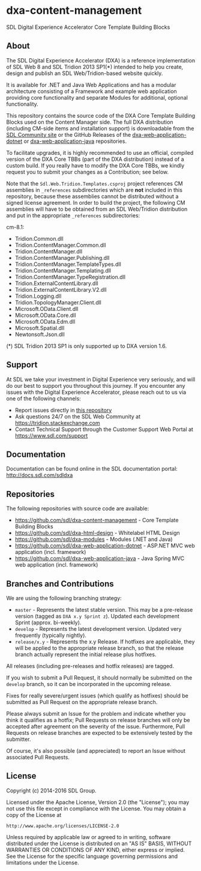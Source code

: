 dxa-content-management
===
SDL Digital Experience Accelerator Core Template Building Blocks

About
-----
The SDL Digital Experience Accelerator (DXA) is a reference implementation of SDL Web 8 and SDL Tridion 2013 SP1(*) intended to help you create, design and publish an SDL Web/Tridion-based website quickly.

It is available for .NET and Java Web Applications and has a modular architecture consisting of a Framework and example web application providing core functionality and separate Modules for additional, optional functionality.

This repository contains the source code of the DXA Core Template Building Blocks used on the Content Manager side. 
The full DXA distribution (including CM-side items and installation support) is downloadable from the [SDL Community site](https://community.sdl.com/developers/tridion_developer/m/mediagallery/) 
or the GitHub Releases of the [dxa-web-application-dotnet](https://github.com/sdl/dxa-web-application-dotnet/releases) or [dxa-web-application-java](https://github.com/sdl/dxa-web-application-java/releases) repositories.

To facilitate upgrades, it is highly recommended to use an official, compiled version of the DXA Core TBBs (part of the DXA distribution) instead of a custom build.
If you really have to modify the DXA Core TBBs, we kindly request you to submit your changes as a Contribution; see below. 

Note that the `Sdl.Web.Tridion.Templates.csproj` project references CM assemblies in `_references` subdirectories which are **not** included in this repository, 
because these assemblies cannot be distributed without a signed license agreement.
In order to build the project, the following CM assemblies will have to be obtained from an SDL Web/Tridion distribution and put in the appropriate `_references` subdirectories:

cm-8.1:

 - Tridion.Common.dll
 - Tridion.ContentManager.Common.dll
 - Tridion.ContentManager.dll
 - Tridion.ContentManager.Publishing.dll
 - Tridion.ContentManager.TemplateTypes.dll
 - Tridion.ContentManager.Templating.dll
 - Tridion.ContentManager.TypeRegistration.dll
 - Tridion.ExternalContentLibrary.dll
 - Tridion.ExternalContentLibrary.V2.dll
 - Tridion.Logging.dll
 - Tridion.TopologyManager.Client.dll
 - Microsoft.OData.Client.dll
 - Microsoft.OData.Core.dll
 - Microsoft.OData.Edm.dll
 - Microsoft.Spatial.dll
 - Newtonsoft.Json.dll

(*) SDL Tridion 2013 SP1 is only supported up to DXA version 1.6.
 
Support
---------------
At SDL we take your investment in Digital Experience very seriously, and will do our best to support you throughout this journey. 
If you encounter any issues with the Digital Experience Accelerator, please reach out to us via one of the following channels:

- Report issues directly in [this repository](https://github.com/sdl/dxa-content-management/issues)
- Ask questions 24/7 on the SDL Web Community at https://tridion.stackexchange.com
- Contact Technical Support through the Customer Support Web Portal at https://www.sdl.com/support


Documentation
-------------
Documentation can be found online in the SDL documentation portal: http://docs.sdl.com/sdldxa


Repositories
------------
The following repositories with source code are available:

 - https://github.com/sdl/dxa-content-management - Core Template Building Blocks
 - https://github.com/sdl/dxa-html-design - Whitelabel HTML Design
 - https://github.com/sdl/dxa-modules - Modules (.NET and Java)
 - https://github.com/sdl/dxa-web-application-dotnet - ASP.NET MVC web application (incl. framework)
 - https://github.com/sdl/dxa-web-application-java - Java Spring MVC web application (incl. framework)


Branches and Contributions
--------------------------
We are using the following branching strategy:

 - `master` - Represents the latest stable version. This may be a pre-release version (tagged as `DXA x.y Sprint z`). Updated each development Sprint (approx. bi-weekly).
 - `develop` - Represents the latest development version. Updated very frequently (typically nightly).
 - `release/x.y` - Represents the x.y Release. If hotfixes are applicable, they will be applied to the appropriate release branch, so that the release branch actually represent the initial release plus hotfixes.

All releases (including pre-releases and hotfix releases) are tagged. 

If you wish to submit a Pull Request, it should normally be submitted on the `develop` branch, so it can be incorporated in the upcoming release.

Fixes for really severe/urgent issues (which qualify as hotfixes) should be submitted as Pull Request on the appropriate release branch.

Please always submit an Issue for the problem and indicate whether you think it qualifies as a hotfix; Pull Requests on release branches will only be accepted after agreement on the severity of the issue.
Furthermore, Pull Requests on release branches are expected to be extensively tested by the submitter.

Of course, it's also possible (and appreciated) to report an Issue without associated Pull Requests.


License
-------
Copyright (c) 2014-2016 SDL Group.

Licensed under the Apache License, Version 2.0 (the "License");
you may not use this file except in compliance with the License.
You may obtain a copy of the License at

	http://www.apache.org/licenses/LICENSE-2.0

Unless required by applicable law or agreed to in writing, software distributed under the License is distributed on an "AS IS" BASIS, WITHOUT WARRANTIES OR CONDITIONS OF ANY KIND, either express or implied.
See the License for the specific language governing permissions and limitations under the License.
